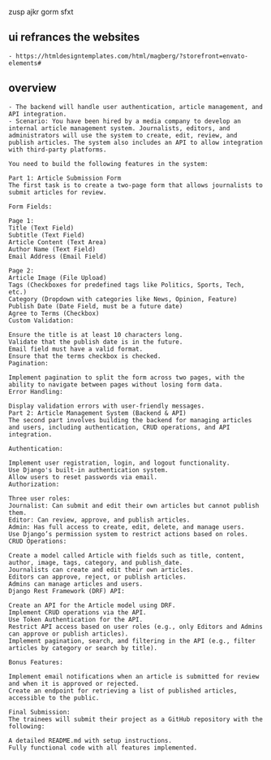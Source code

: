 zusp ajkr gorm sfxt

## ui refrances the websites 
    - https://htmldesigntemplates.com/html/magberg/?storefront=envato-elements#


## overview 
    - The backend will handle user authentication, article management, and API integration.
    - Scenario: You have been hired by a media company to develop an internal article management system. Journalists, editors, and administrators will use the system to create, edit, review, and publish articles. The system also includes an API to allow integration with third-party platforms.

    You need to build the following features in the system:

    Part 1: Article Submission Form
    The first task is to create a two-page form that allows journalists to submit articles for review.

    Form Fields:

    Page 1:
    Title (Text Field)
    Subtitle (Text Field)
    Article Content (Text Area)
    Author Name (Text Field)
    Email Address (Email Field)
    
    Page 2:
    Article Image (File Upload)
    Tags (Checkboxes for predefined tags like Politics, Sports, Tech, etc.)
    Category (Dropdown with categories like News, Opinion, Feature)
    Publish Date (Date Field, must be a future date)
    Agree to Terms (Checkbox)
    Custom Validation:

    Ensure the title is at least 10 characters long.
    Validate that the publish date is in the future.
    Email field must have a valid format.
    Ensure that the terms checkbox is checked.
    Pagination:

    Implement pagination to split the form across two pages, with the ability to navigate between pages without losing form data.
    Error Handling:

    Display validation errors with user-friendly messages.
    Part 2: Article Management System (Backend & API)
    The second part involves building the backend for managing articles and users, including authentication, CRUD operations, and API integration.

    Authentication:

    Implement user registration, login, and logout functionality.
    Use Django's built-in authentication system.
    Allow users to reset passwords via email.
    Authorization:

    Three user roles:
    Journalist: Can submit and edit their own articles but cannot publish them.
    Editor: Can review, approve, and publish articles.
    Admin: Has full access to create, edit, delete, and manage users.
    Use Django’s permission system to restrict actions based on roles.
    CRUD Operations:

    Create a model called Article with fields such as title, content, author, image, tags, category, and publish_date.
    Journalists can create and edit their own articles.
    Editors can approve, reject, or publish articles.
    Admins can manage articles and users.
    Django Rest Framework (DRF) API:

    Create an API for the Article model using DRF.
    Implement CRUD operations via the API.
    Use Token Authentication for the API.
    Restrict API access based on user roles (e.g., only Editors and Admins can approve or publish articles).
    Implement pagination, search, and filtering in the API (e.g., filter articles by category or search by title).

    Bonus Features:

    Implement email notifications when an article is submitted for review and when it is approved or rejected.
    Create an endpoint for retrieving a list of published articles, accessible to the public.

    Final Submission:
    The trainees will submit their project as a GitHub repository with the following:

    A detailed README.md with setup instructions.
    Fully functional code with all features implemented.

